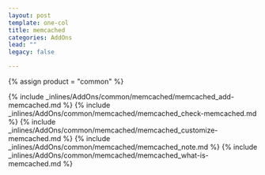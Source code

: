 ```yaml
---
layout: post
template: one-col
title: memcached
categories: AddOns
lead: ""
legacy: false

---
```

{% assign product = "common" %}

{% include _inlines/AddOns/common/memcached/memcached_add-memcached.md %}
{% include _inlines/AddOns/common/memcached/memcached_check-memcached.md %}
{% include _inlines/AddOns/common/memcached/memcached_customize-memcached.md %}
{% include _inlines/AddOns/common/memcached/memcached_note.md %}
{% include _inlines/AddOns/common/memcached/memcached_what-is-memcached.md %}
